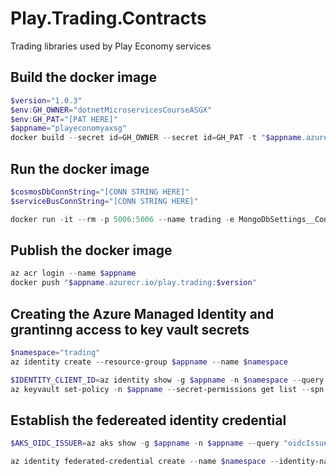 # Play.Trading.Contracts
Trading libraries used by Play Economy services

## Build the docker image
```powershell
$version="1.0.3"
$env:GH_OWNER="dotnetMicroservicesCourseASGX"
$env:GH_PAT="[PAT HERE]"
$appname="playeconomyaxsg"
docker build --secret id=GH_OWNER --secret id=GH_PAT -t "$appname.azurecr.io/play.trading:$version" .
```

## Run the docker image
```powershell
$cosmosDbConnString="[CONN STRING HERE]"
$serviceBusConnString="[CONN STRING HERE]"

docker run -it --rm -p 5006:5006 --name trading -e MongoDbSettings__ConnectionString=$cosmosDbConnString -e ServiceBusSettings__ConnectionString=$serviceBusConnString -e ServiceSettings__MessageBroker="SERVICEBUS" play.trading:$version
```

## Publish the docker image
```powershell
az acr login --name $appname
docker push "$appname.azurecr.io/play.trading:$version"
```

## Creating the Azure Managed Identity and grantinng access to key vault secrets
```powershell 
$namespace="trading"
az identity create --resource-group $appname --name $namespace

$IDENTITY_CLIENT_ID=az identity show -g $appname -n $namespace --query clientId -otsv
az keyvault set-policy -n $appname --secret-permissions get list --spn $IDENTITY_CLIENT_ID

``` 

## Establish the federeated identity credential
```powershell
$AKS_OIDC_ISSUER=az aks show -g $appname -n $appname --query "oidcIssuerProfile.issuerUrl" -otsv

az identity federated-credential create --name $namespace --identity-name $namespace --resource-group $appname --issuer $AKS_OIDC_ISSUER --subject "system:serviceaccount:${namespace}:${namespace}-serviceaccount" 
```